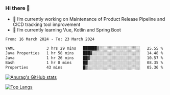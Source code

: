 ### Hi there 👋

- 🔭 I’m currently working on Maintenance of Product Release Pipeline and CICD tracking tool improvement
- 🌱 I’m currently learning Vue, Kotlin and Spring Boot

<!--START_SECTION:waka-->

```txt
From: 16 March 2024 - To: 23 March 2024

YAML              3 hrs 29 mins   ██████▒░░░░░░░░░░░░░░░░░░   25.55 %
Java Properties   1 hr 58 mins    ███▓░░░░░░░░░░░░░░░░░░░░░   14.48 %
Java              1 hr 26 mins    ██▓░░░░░░░░░░░░░░░░░░░░░░   10.57 %
Bash              1 hr 8 mins     ██░░░░░░░░░░░░░░░░░░░░░░░   08.35 %
Properties        43 mins         █▒░░░░░░░░░░░░░░░░░░░░░░░   05.36 %
```

<!--END_SECTION:waka-->

[![Anurag's GitHub stats](https://github-readme-stats.vercel.app/api?username=yunhao981&show_icons=true&theme=solarized-dark)](https://github.com/anuraghazra/github-readme-stats)

[![Top Langs](https://github-readme-stats.vercel.app/api/top-langs/?username=yunhao981&theme=solarized-dark&layout=compact)](https://github.com/anuraghazra/github-readme-stats)

<!--
**yunhao981/yunhao981** is a ✨ _special_ ✨ repository because its `README.md` (this file) appears on your GitHub profile.

Here are some ideas to get you started:

- 🔭 I’m currently working on Maintenance of Release Pipeline and CICD tracking tool improvement
- 🌱 I’m currently learning Vue, Kotlin and Spring Boot
- 👯 I’m looking to collaborate on ...
- 🤔 I’m looking for help with ...
- 💬 Ask me about ...
- 📫 How to reach me: ...
- 😄 Pronouns: ...
- ⚡ Fun fact: ...
-->


